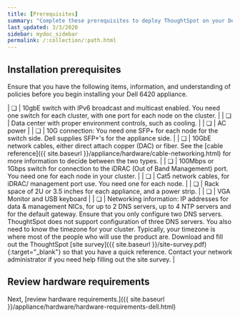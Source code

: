 ```yaml
---
title: [Prerequisites]
summary: "Complete these prerequisites to deploy ThoughtSpot on your Dell appliance."
last_updated: 3/3/2020
sidebar: mydoc_sidebar
permalink: /:collection/:path.html
---
```

## Installation prerequisites
Ensure that you have the following items, information, and understanding of policies before you begin installing your Dell 6420 appliance.

| &#10063; | 10gbE switch with IPv6 broadcast and multicast enabled. You need one switch for each cluster, with one port for each node on the cluster. |
| &#10063; | Data center with proper environment controls, such as cooling. |
| &#10063; | AC power |
| &#10063; | 10G connection: You need one SFP+ for each node for the switch side. Dell supplies SFP+'s for the appliance side. |
| &#10063; | 10GbE network cables, either direct attach copper (DAC) or fiber. See the [cable reference]({{ site.baseurl }}/appliance/hardware/cable-networking.html) for more information to decide between the two types. |
| &#10063; | 100Mbps or 1Gbps switch for connection to the iDRAC (Out of Band Management) port. You need one for each node in your cluster. |
| &#10063; | Cat5 network cables, for iDRAC/ management port use. You need one for each node. |
| &#10063; | Rack space of 2U or 3.5 inches for each appliance, and a power strip. |
| &#10063; | VGA Monitor and USB keyboard |
| &#10063; | Networking information: IP addresses for data & management NICs, for up to 2 DNS servers, up to 4 NTP servers and for the default gateway. Ensure that you only configure two DNS servers. ThoughtSpot does not support configuration of three DNS servers. You also need to know the timezone for your cluster. Typically, your timezone is where most of the people who will use the product are. Download and fill out the ThoughtSpot [site survey]({{ site.baseurl }}/site-survey.pdf){:target="_blank"} so that you have a quick reference. Contact your network administrator if you need help filling out the site survey. |

## Review hardware requirements
Next, [review hardware requirements.]({{ site.baseurl }}/appliance/hardware/hardware-requirements-dell.html)
